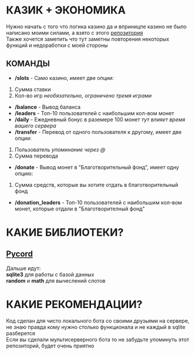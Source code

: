 # КАЗИК + ЭКОНОМИКА
Нужно начать с того что логика казино да и вприницпе казино не было написано моими силами, а взято с этого [репозитория](https://github.com/InspiredImpact/casino-bot-for-discord)  
Также хочется заметить что тут заметны повторения некоторых функций и недоработки с моей стороны
## КОМАНДЫ ##
- **/slots** - Само казино, имеет две опции:  
1. Сумма ставки  
2. Кол-во игр *необязательно, ограничено тремя играми*  
- **/balance** - Вывод баланса  
- **/leaders** - Топ-10 пользователей с наибольшим кол-вом монет  
- **/daily** - Ежедневный бонус в раземере 100 монет *тут влияет время вашего сервера*  
- **/transfer** - Перевод от одного пользователя к другому, имеет две опции:  
1. Пользователь *упоминание через @*  
2. Сумма перевода  
- **/donate** - Вывод монет в "Благотворительный фонд", имеет одну опцию:
1. Сумма средств, которые вы хотите отдать в благотворительный фонд  
- **/donation_leaders** - Топ-10 пользователей с наибольшим кол-вом монет, которые отдали в "Благотворителный фонд"
# КАКИЕ БИБЛИОТЕКИ?
## [Pycord](https://pycord.dev/) ##
Дальше идут:  
**sqlite3** для работы с базой данных  
**random** и **math** для вычеслений слотов
# КАКИЕ РЕКОМЕНДАЦИИ?
Код сделан для чисто локального бота со своими друзьями на сервере, не знаю правда кому нужно столько функционала и не каждый в sqlite разберется  
Если вы сделали мультисерверного бота то не забудьте упоминуть этот репозиторий, будет очень приятно
